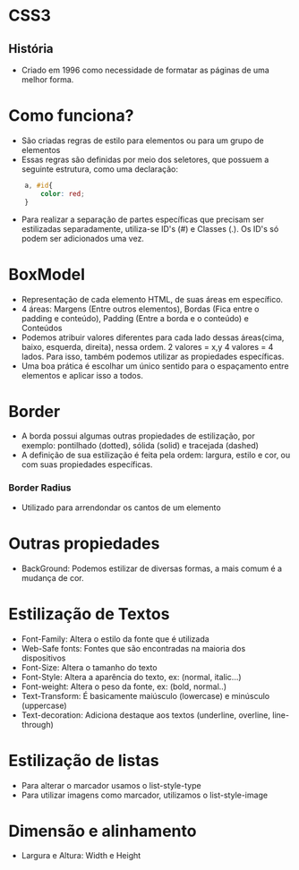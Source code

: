 # CSS3
## História
* Criado em 1996 como necessidade de formatar as páginas de uma melhor forma. 
# Como funciona?
* São criadas regras de estilo para elementos ou para um grupo de elementos
* Essas regras são definidas por meio dos seletores, que possuem a seguinte estrutura, como uma declaração:
~~~css
    a, #id{
        color: red; 
    }
~~~
* Para realizar a separação de partes específicas que precisam ser estilizadas separadamente, utiliza-se ID's (#) e Classes (.). Os ID's só podem ser adicionados uma vez.  

# BoxModel
* Representação de cada elemento HTML, de suas áreas em específico.
* 4 áreas: Margens (Entre outros elementos), Bordas (Fica entre o padding e conteúdo), Padding (Entre a borda e o conteúdo) e Conteúdos 
* Podemos atribuir valores diferentes para cada lado dessas áreas(cima, baixo, esquerda, direita), nessa ordem. 2 valores = x,y 4 valores = 4 lados. Para isso, também podemos utilizar as propiedades específicas. 
* Uma boa prática é escolhar um único sentido para o espaçamento entre elementos e aplicar isso a todos. 

# Border 
* A borda possui algumas outras propiedades de estilização, por exemplo: pontilhado (dotted), sólida (solid) e tracejada (dashed)
* A definição de sua estilização é feita pela ordem: largura, estilo e cor, ou com suas propiedades específicas. 
### Border Radius 
* Utilizado para arrendondar os cantos de um elemento

# Outras propiedades
* BackGround: Podemos estilizar de diversas formas, a mais comum é a mudança de cor. 

# Estilização de Textos
* Font-Family: Altera o estilo da fonte que é utilizada
* Web-Safe fonts: Fontes que são encontradas na maioria dos dispositivos
* Font-Size: Altera o tamanho do texto
* Font-Style: Altera a aparência do texto, ex: (normal, italic...)
* Font-weight: Altera o peso da fonte, ex: (bold, normal..)
* Text-Transform: É basicamente maiúsculo (lowercase) e minúsculo (uppercase)
* Text-decoration: Adiciona destaque aos textos (underline, overline, line-through)

# Estilização de listas
* Para alterar o marcador usamos o list-style-type
* Para utilizar imagens como marcador, utilizamos o list-style-image

# Dimensão e alinhamento
* Largura e Altura: Width e Height
